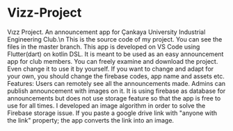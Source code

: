 # Vizz-Project
Vızz Project. An announcement app for Çankaya University Industrial Engineering Club.\n
This is the source code of my project. You can see the files in the master branch.
This app is developed on VS Code using Flutter(dart) on kotlin DSL. 
It is meant to be used as an easy announcement app for club members.
You can freely examine and download the project. Even change it to use it by yourself.
If you want to change and adapt for your own, you should change the firebase codes, app name and assets etc.
Features: Users can remotely see all the announcements made. Admins can publish announcement with images on it. 
It is using firebase as database for announcements but does not use storage feature so that the app is free to use for all times.
I developed an image algorithm in order to solve the Firebase storage issue. 
If you paste a google drive link with "anyone with the link" property; the app converts the link into an image.
